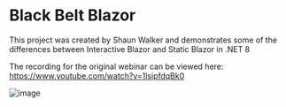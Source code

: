 # Black Belt Blazor

This project was created by Shaun Walker and demonstrates some of the differences between Interactive Blazor and Static Blazor in .NET 8

The recording for the original webinar can be viewed here: https://www.youtube.com/watch?v=1lsjpfdqBk0

![image](https://github.com/user-attachments/assets/77ac0422-1373-42ac-9276-3de1f9bc2277)
